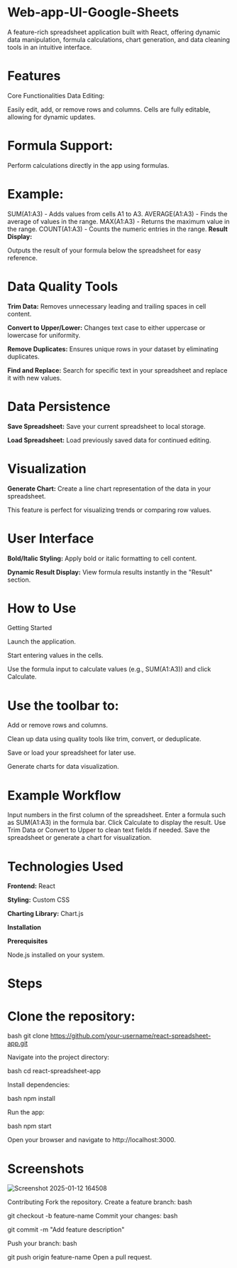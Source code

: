 # Web-app-UI-Google-Sheets

A feature-rich spreadsheet application built with React, offering dynamic data manipulation, formula calculations, chart generation, and data cleaning tools in an intuitive interface.

# **Features**
Core Functionalities
Data Editing:

Easily edit, add, or remove rows and columns.
Cells are fully editable, allowing for dynamic updates.
# **Formula Support:**

Perform calculations directly in the app using formulas.
# **Example:**
SUM(A1:A3) - Adds values from cells A1 to A3.
AVERAGE(A1:A3) - Finds the average of values in the range.
MAX(A1:A3) - Returns the maximum value in the range.
COUNT(A1:A3) - Counts the numeric entries in the range.
**Result Display:**

Outputs the result of your formula below the spreadsheet for easy reference.
# **Data Quality Tools**
**Trim Data:** Removes unnecessary leading and trailing spaces in cell content.

**Convert to Upper/Lower:** Changes text case to either uppercase or lowercase for uniformity.

**Remove Duplicates:** Ensures unique rows in your dataset by eliminating duplicates.

**Find and Replace:** Search for specific text in your spreadsheet and replace it with new values.

# **Data Persistence**

**Save Spreadsheet:** Save your current spreadsheet to local storage.

**Load Spreadsheet:** Load previously saved data for continued editing.

# **Visualization**

**Generate Chart:** Create a line chart representation of the data in your spreadsheet.

This feature is perfect for visualizing trends or comparing row values.

# **User Interface**

**Bold/Italic Styling:** Apply bold or italic formatting to cell content.

**Dynamic Result Display:** View formula results instantly in the "Result" section.

# **How to Use**

Getting Started

Launch the application.

Start entering values in the cells.

Use the formula input to calculate values (e.g., SUM(A1:A3)) and click Calculate.

# **Use the toolbar to:**

Add or remove rows and columns.

Clean up data using quality tools like trim, convert, or deduplicate.

Save or load your spreadsheet for later use.

Generate charts for data visualization.

# **Example Workflow**

Input numbers in the first column of the spreadsheet.
Enter a formula such as SUM(A1:A3) in the formula bar.
Click Calculate to display the result.
Use Trim Data or Convert to Upper to clean text fields if needed.
Save the spreadsheet or generate a chart for visualization.

# **Technologies Used**

**Frontend:** React

**Styling:** Custom CSS

**Charting Library:** Chart.js

**Installation**

**Prerequisites**

Node.js installed on your system.

# Steps
# Clone the repository:

bash
git clone https://github.com/your-username/react-spreadsheet-app.git

Navigate into the project directory:

bash
cd react-spreadsheet-app

Install dependencies:

bash
npm install

Run the app:

bash
npm start

Open your browser and navigate to http://localhost:3000.

# Screenshots

![Screenshot 2025-01-12 164508](https://github.com/user-attachments/assets/436b5f4b-8cfa-437b-8dcf-59f5d5775432)

Contributing
Fork the repository.
Create a feature branch:
bash

git checkout -b feature-name
Commit your changes:
bash

git commit -m "Add feature description"

Push your branch:
bash

git push origin feature-name
Open a pull request.
